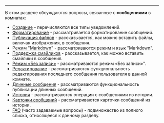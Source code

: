 ***

В этом разделе обсуждаются вопросы, связанные с **сообщениями** в комнатах:

 - [Создание](/articles/ru/messages/creating) - перечисляются все типы уведомлений.
 - [Форматирование](/articles/ru/messages/formatting) - рассматривается форматирование сообщений.
 - [Публикация файлов](/articles/ru/messages/files) - рассказывается, как можно вставить файлы, включая изображения, в сообщения.
 - [Режим "Markdown"](/articles/ru/messages/markdown) - рассматриваются режим и язык "Markdown".
 - [Поддержка смайликов](/articles/ru/messages/emoji-support) - рассказывается, как можно вставить смайлики в сообщения.
 - [Режим «Без записи»](/articles/ru/messages/otr) - рассматриваются режим «Без записи»".
 - [Редактирование](/articles/ru/messages/editing) - рассматриваются функциональность редактирования последнего сообщения пользователя в данной комнате.
 - [Длинные сообщения](/articles/ru/messages/long) - рассматриваются функциональность публикации длинных сообщений.
 - [История](/articles/ru/messages/history) - рассматриваются операции с сообщениями из истории.
 - [Карточки сообщений](/articles/ru/messages/message-cards) - рассматриваются карточки сообщений из истории.
 - [FAQ](/articles/ru/messages/faq-messages) (часто задаваемые вопросы) - подмножество из полного списка, относящееся к данному разделу.
